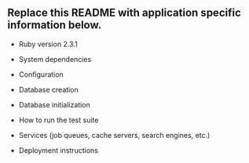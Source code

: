## Replace this README with application specific information below.

* Ruby version
2.3.1

* System dependencies


* Configuration

* Database creation

* Database initialization

* How to run the test suite

* Services (job queues, cache servers, search engines, etc.)

* Deployment instructions

